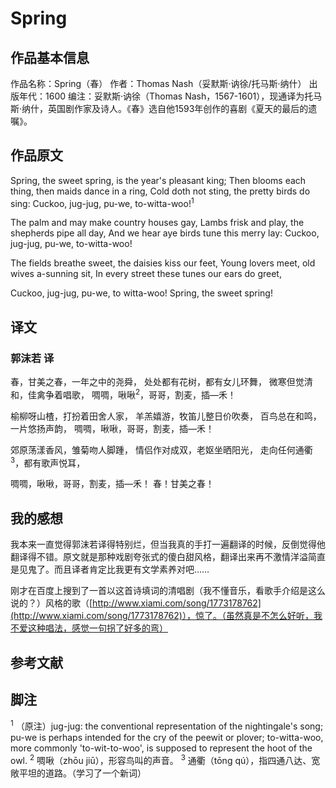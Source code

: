 # Spring

## 作品基本信息

作品名称：Spring（春）
作者：Thomas Nash（妥默斯·讷徐/托马斯·纳什）
出版年代：1600
编注：妥默斯·讷徐（Thomas Nash，1567-1601），现通译为托马斯·纳什，英国剧作家及诗人。《春》选自他1593年创作的喜剧《夏天的最后的遗嘱》。

## 作品原文
Spring, the sweet spring, is the year's pleasant king;
Then blooms each thing, then maids dance in a ring,
Cold doth not sting, the pretty birds do sing:
Cuckoo, jug-jug, pu-we, to-witta-woo!<sup>1</sup>

The palm and may make country houses gay,
Lambs frisk and play, the shepherds pipe all day,
And we hear aye birds tune this merry lay:
Cuckoo, jug-jug, pu-we, to-witta-woo!

The fields breathe sweet, the daisies kiss our feet,
Young lovers meet, old wives a-sunning sit,
In every street these tunes our ears do greet,

Cuckoo, jug-jug, pu-we, to witta-woo!
Spring, the sweet spring!

## 译文
### 郭沫若 译
春，甘美之春，一年之中的尧舜，
处处都有花树，都有女儿环舞，
微寒但觉清和，佳禽争着唱歌，
啁啁，啾啾<sup>2</sup>，哥哥，割麦，插—禾！

榆柳呀山楂，打扮着田舍人家，
羊羔嬉游，牧笛儿整日价吹奏，
百鸟总在和鸣，一片悠扬声韵，
啁啁，啾啾，哥哥，割麦，插—禾！

郊原荡漾香风，雏菊吻人脚踵，
情侣作对成双，老妪坐晒阳光，
走向任何通衢<sup>3</sup>，都有歌声悦耳，

啁啁，啾啾，哥哥，割麦，插—禾！
春！甘美之春！

## 我的感想
我本来一直觉得郭沫若译得特别烂，但当我真的手打一遍翻译的时候，反倒觉得他翻译得不错。原文就是那种戏剧夸张式的傻白甜风格，翻译出来再不激情洋溢简直是见鬼了。而且译者肯定比我更有文学素养对吧……

刚才在百度上搜到了一首以这首诗填词的清唱剧（我不懂音乐，看歌手介绍是这么说的？）风格的歌（[http://www.xiami.com/song/1773178762](http://www.xiami.com/song/1773178762)），惊了。（虽然真是不怎么好听，我不爱这种唱法，感觉一句拐了好多的弯）

## 参考文献

## 脚注
<sup>1</sup> （原注）jug-jug: the conventional representation of the nightingale's song; pu-we is perhaps intended for the cry of the peewit or plover; to-witta-woo, more commonly 'to-wit-to-woo', is supposed to represent the hoot of the owl.
<sup>2</sup> 啁啾（zhōu jiū），形容鸟叫的声音。
<sup>3</sup> 通衢（tōng qú），指四通八达、宽敞平坦的道路。（学习了一个新词）
